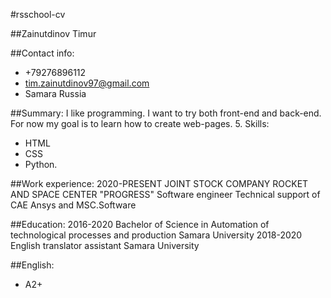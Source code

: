 #rsschool-cv

##Zainutdinov Timur

##Contact info: 
* +79276896112 
* tim.zainutdinov97@gmail.com 
* Samara Russia

##Summary: 
I like programming. I want to try both front-end and back-end. For now my goal is to learn how to create web-pages.
5. Skills: 
* HTML 
* CSS 
* Python.

##Work experience: 
2020-PRESENT
JOINT STOCK COMPANY ROCKET AND SPACE CENTER "PROGRESS"
Software engineer
Technical support of CAE Ansys and MSC.Software

##Education: 
2016-2020
Bachelor of Science in Automation of technological processes and production
Samara University
2018-2020
English translator assistant
Samara University

##English: 
* A2+
